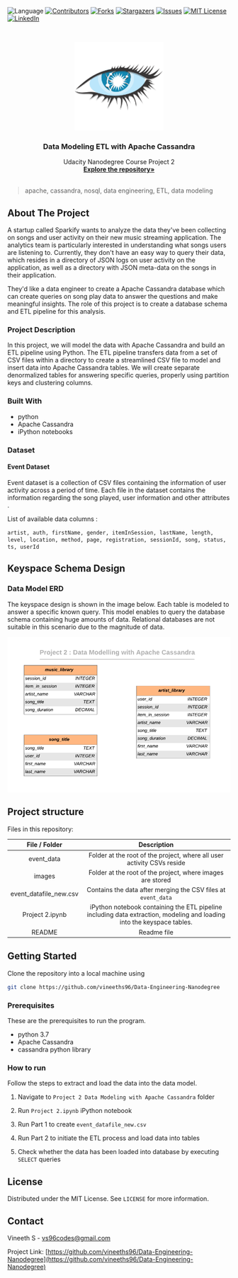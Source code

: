  ![Language](https://img.shields.io/badge/language-python--3.7-blue) [![Contributors][contributors-shield]][contributors-url] [![Forks][forks-shield]][forks-url] [![Stargazers][stars-shield]][stars-url] [![Issues][issues-shield]][issues-url] [![MIT License][license-shield]][license-url] [![LinkedIn][linkedin-shield]][linkedin-url]

<!-- PROJECT LOGO -->
<br />

<p align="center">
 <a href="https://github.com/vineeths96/Data-Engineering-Nanodegree">
  <img src="./images/cassandralogo.png" alt="Logo" width="200" height="200">
 </a>
 <h3 align="center">Data Modeling ETL with Apache Cassandra</h3>
 <p align="center">
  Udacity Nanodegree Course Project 2
  <br />
  <a href=https://github.com/vineeths96/Data-Engineering-Nanodegree><strong>Explore the repository»</strong></a>
  <br />
  <br />
 </p>




</p>

> apache, cassandra, nosql, data engineering, ETL, data modeling



<!-- ABOUT THE PROJECT -->

## About The Project

A startup called Sparkify wants to analyze the data they've been collecting on songs and user activity on their new music streaming application. The analytics team is particularly interested in understanding what songs users are listening to. Currently, they don't have an easy way to query their data, which resides in a directory of JSON logs on user activity on the application, as well as a directory with JSON meta-data on the songs in their application.

They'd like a data engineer to create a Apache Cassandra database which can create queries on song play data to answer the questions and make meaningful insights. The role of this project is to create a database schema and ETL pipeline for this analysis. 

### Project Description

In this project, we will model the data with Apache Cassandra and build an ETL pipeline using Python. The ETL pipeline transfers data from a set of CSV files within a directory to create a streamlined CSV file to model and insert data into Apache Cassandra tables. We will create separate denormalized tables for answering specific queries, properly using partition keys and clustering columns.

### Built With

* python
* Apache Cassandra
* iPython notebooks

### Dataset

#### Event Dataset

Event dataset is a collection of CSV files containing the information of user activity across a period of time.  Each file in the dataset contains the information regarding the song played, user information and other attributes . 

List of available data columns :

```
artist, auth, firstName, gender, itemInSession, lastName, length, level, location, method, page, registration, sessionId, song, status, ts, userId
```



## Keyspace Schema Design

### Data Model ERD

The keyspace design is shown in the image below. Each table is modeled to answer a specific known query. This model enables to query the database schema containing huge amounts of data. Relational databases are not suitable in this scenario due to the magnitude of data. 

![database](./images/keyspace.png)

## Project structure

Files in this repository:

|     File / Folder      |                         Description                          |
| :--------------------: | :----------------------------------------------------------: |
|       event_data       | Folder at the root of the project, where all user activity CSVs reside |
|         images         |  Folder at the root of the project, where images are stored  |
| event_datafile_new.csv | Contains the data after merging the CSV files at `event_data` |
|    Project 2.ipynb     | iPython notebook containing the ETL pipeline including data extraction, modeling and loading into the keyspace tables. |
|         README         |                         Readme file                          |



<!-- GETTING STARTED -->

## Getting Started

Clone the repository into a local machine using

```sh
git clone https://github.com/vineeths96/Data-Engineering-Nanodegree
```

### Prerequisites

These are the prerequisites to run the program.

* python 3.7
* Apache Cassandra
* cassandra python library

### How to run

Follow the steps to extract and load the data into the data model.

1. Navigate to `Project 2 Data Modeling with Apache Cassandra` folder
2. Run `Project 2.ipynb` iPython notebook
3. Run Part 1 to create `event_datafile_new.csv` 
4. Run Part 2 to initiate the ETL process and load data into tables 

5. Check whether the data has been loaded into database by executing `SELECT` queries



<!-- LICENSE -->

## License

Distributed under the MIT License. See `LICENSE` for more information.



<!-- CONTACT -->

## Contact

Vineeth S - vs96codes@gmail.com

Project Link: [https://github.com/vineeths96/Data-Engineering-Nanodegree](https://github.com/vineeths96/Data-Engineering-Nanodegree)



<!-- MARKDOWN LINKS & IMAGES -->
<!-- https://www.markdownguide.org/basic-syntax/#reference-style-links -->

[contributors-shield]: https://img.shields.io/github/contributors/vineeths96/Data-Engineering-Nanodegree.svg?style=flat-square
[contributors-url]: https://github.com/vineeths96/Data-Engineering-Nanodegree/graphs/contributors
[forks-shield]: https://img.shields.io/github/forks/vineeths96/Data-Engineering-Nanodegree.svg?style=flat-square
[forks-url]: https://github.com/vineeths96/Data-Engineering-Nanodegree/network/members
[stars-shield]: https://img.shields.io/github/stars/vineeths96/Data-Engineering-Nanodegree.svg?style=flat-square
[stars-url]: https://github.com/vineeths96/Data-Engineering-Nanodegree/stargazers
[issues-shield]: https://img.shields.io/github/issues/vineeths96/Data-Engineering-Nanodegree.svg?style=flat-square
[issues-url]: https://github.com/vineeths96/Data-Engineering-Nanodegree/issues
[license-shield]: https://img.shields.io/badge/License-MIT-yellow.svg
[license-url]: https://github.com/vineeths96/Data-Engineering-Nanodegree/blob/master/LICENSE
[linkedin-shield]: https://img.shields.io/badge/-LinkedIn-black.svg?style=flat-square&logo=linkedin&colorB=555
[linkedin-url]: https://linkedin.com/in/vineeths
[product-screenshot]: images/screenshot.jpg